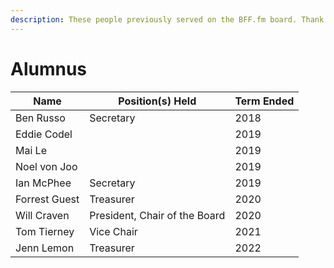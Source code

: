 ```yaml
---
description: These people previously served on the BFF.fm board. Thank you.
---
```


# Alumnus

| Name          | Position(s) Held              | Term Ended |
| ------------- | ----------------------------- | ---------- |
| Ben Russo     | Secretary                     | 2018       |
| Eddie Codel   |                               | 2019       |
| Mai Le        |                               | 2019       |
| Noel von Joo  |                               | 2019       |
| Ian McPhee    | Secretary                     | 2019       |
| Forrest Guest | Treasurer                     | 2020       |
| Will Craven   | President, Chair of the Board | 2020       |
| Tom Tierney   | Vice Chair                    | 2021       |
| Jenn Lemon    | Treasurer                     | 2022       |

